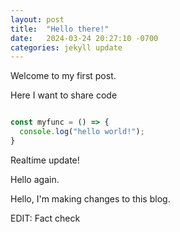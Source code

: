 ```yaml
---
layout: post
title:  "Hello there!"
date:   2024-03-24 20:27:10 -0700
categories: jekyll update
---
```



Welcome to my first post.

Here I want to share code

```javascript

const myfunc = () => {
  console.log("hello world!");
}

```

Realtime update!

Hello again.

Hello, I'm making changes to this blog.

EDIT: Fact check